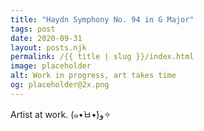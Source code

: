 ```yaml
---
title: "Haydn Symphony No. 94 in G Major"
tags: post
date: 2020-09-31
layout: posts.njk
permalink: /{{ title | slug }}/index.html
image: placeholder
alt: Work in progress, art takes time
og: placeholder@2x.png
---
```


Artist at work.
(๑•̀ㅂ•́)و✧
